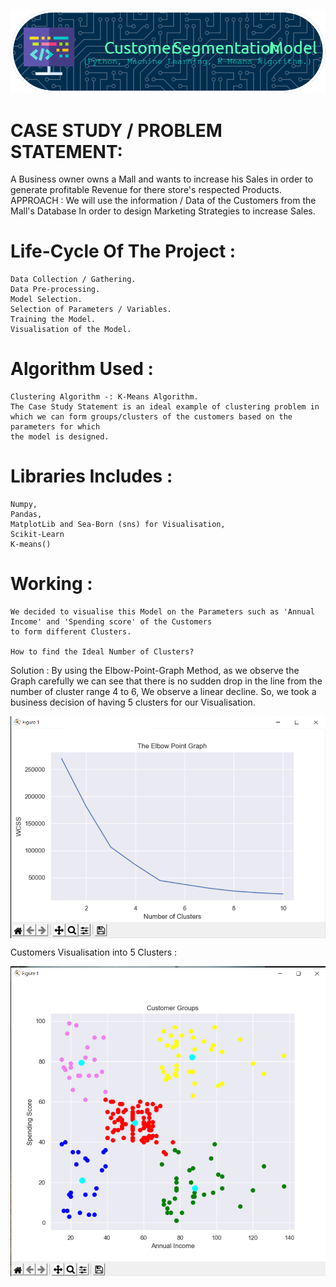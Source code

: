 ![logo](https://github.com/Venom19990/Customer-Segmentation/blob/main/github-header-image%20(2).png)


# CASE STUDY / PROBLEM STATEMENT: 
  A Business owner owns a Mall and wants to increase his Sales in order to generate profitable Revenue for there store's respected Products.
  APPROACH :
    We will use the information / Data of the Customers from the Mall's Database In order to design Marketing Strategies to increase Sales.
    
# Life-Cycle Of The Project :
   
    Data Collection / Gathering.
    Data Pre-processing.
    Model Selection. 
    Selection of Parameters / Variables.
    Training the Model.
    Visualisation of the Model.
  
# Algorithm Used :
    Clustering Algorithm -: K-Means Algorithm.
    The Case Study Statement is an ideal example of clustering problem in which we can form groups/clusters of the customers based on the parameters for which 
    the model is designed.
    
# Libraries Includes :
    Numpy,
    Pandas,
    MatplotLib and Sea-Born (sns) for Visualisation,
    Scikit-Learn
    K-means()
    
# Working :
    We decided to visualise this Model on the Parameters such as 'Annual Income' and 'Spending score' of the Customers 
    to form different Clusters.
    
    How to find the Ideal Number of Clusters?
  Solution : By using the Elbow-Point-Graph Method, as we observe the Graph carefully we can see that there is no sudden drop in the line from the number of cluster 
  range 4 to 6, We observe a linear decline. So, we took a business decision of having 5 clusters for our Visualisation.
  
  
   <img align="center" alt="coding" width="650" src="https://github.com/Venom19990/Customer-Segmentation/blob/main/Screenshot%20(532).png">
   
   
 Customers Visualisation into 5 Clusters :
 
  <img align="center" alt="coding" width="650" src="https://github.com/Venom19990/Customer-Segmentation/blob/main/Screenshot%20(530).png">
  
  
